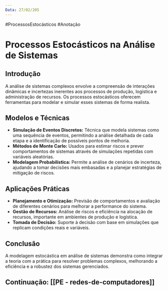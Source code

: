 ```yaml
---
Data: 27/02/205
---
```

#ProcessosEstocásticos  #Anotação 
# Processos Estocásticos na Análise de Sistemas

## Introdução
A análise de sistemas complexos envolve a compreensão de interações dinâmicas e incertezas inerentes aos processos de produção, logística e administração de recursos. Os processos estocásticos oferecem ferramentas para modelar e simular esses sistemas de forma realista.

## Modelos e Técnicas
- **Simulação de Eventos Discretos:** Técnica que modela sistemas como uma sequência de eventos, permitindo a análise detalhada de cada etapa e a identificação de possíveis pontos de melhoria.
- **Métodos de Monte Carlo:** Usados para estimar riscos e prever comportamentos de sistemas através de simulações repetidas com variáveis aleatórias.
- **Modelagem Probabilística:** Permite a análise de cenários de incerteza, ajudando a tomar decisões mais embasadas e a planejar estratégias de mitigação de riscos.

## Aplicações Práticas
- **Planejamento e Otimização:** Previsão de comportamentos e avaliação de diferentes cenários para melhorar a performance do sistema.
- **Gestão de Recursos:** Análise de riscos e eficiência na alocação de recursos, importante em ambientes de produção e logística.
- **Tomada de Decisão:** Suporte à decisão com base em simulações que replicam condições reais e variáveis.

## Conclusão
A modelagem estocástica em análise de sistemas demonstra como integrar a teoria com a prática para resolver problemas complexos, melhorando a eficiência e a robustez dos sistemas gerenciados.

## Continuação: [[PE - redes-de-computadores]]
